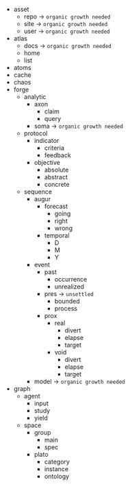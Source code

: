 - asset
	- repo -> `organic growth needed`
	- site -> `organic growth needed`
	- user -> `organic growth needed`
- atlas
	- docs -> `organic growth needed`
	- home
	- list
- atoms
- cache
- chaos
- forge
	- analytic
		- axon
			- claim
			- query
		- soma -> `organic growth needed`
	- protocol
		- indicator
			- criteria
			- feedback
		- objective
			- absolute
			- abstract
			- concrete
	- sequence
		- augur
			- forecast
				- going
				- right
				- wrong
			- temporal
				- D
				- M
				- Y
		- event
			- past
				- occurrence
				- unrealized
			- pres -> `unsettled`
				- bounded
				- process
			- prox
				- real
					- divert
					- elapse
					- target
				- void
					- divert
					- elapse
					- target
		- model -> `organic growth needed`
- graph
	- agent
		- input
		- study
		- yield
	- space
		- group
			- main
			- spec
		- plato
			- category
			- instance
			- ontology
